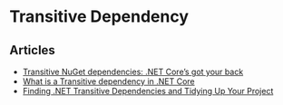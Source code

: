 # Transitive Dependency

## Articles
- [Transitive NuGet dependencies: .NET Core’s got your back](https://www.erikheemskerk.nl/transitive-nuget-dependencies-net-core-got-your-back/)
- [What is a Transitive dependency in .NET Core](https://www.thecodebuzz.com/transitive-dependency-in-net-core/)
- [Finding .NET Transitive Dependencies and Tidying Up Your Project](https://gsferreira.com/archive/2022/finding-dotnet-transitive-dependencies-and-tidying-up-your-project/)